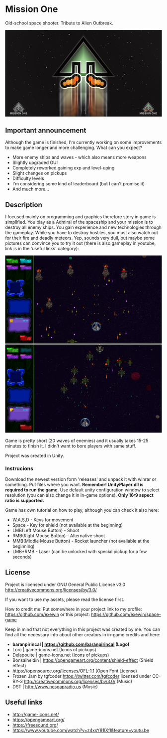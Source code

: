 # Mission One

Old-school space shooter. Tribute to Alien Outbreak.

![alt text](https://github.com/exewin/space-game/blob/master/preview3.jpg)


## Important announcement

Although the game is finished, I'm currently working on some improvements to make game longer and more challenging.
What can you expect?
* More enemy ships and waves - which also means more weapons
* Slightly upgraded GUI
* Completely reworked gaining exp and level-uping
* Slight changes on pickups
* Difficulty levels
* I'm considering some kind of leaderboard (but I can't promise it)
* And much more...

## Description

  I focused mainly on programming and graphics therefore story in game is simplified. You play as a Admiral of the spaceship and your mission is to destroy all enemy ships. You gain experience and new technologies through the gameplay. While you have to destroy hostiles, you must also watch out for their fire and deadly meteors. Yep, sounds very dull, but maybe some pictures can convince you to try it out (there is also gameplay in youtube, link is in the 'useful links' category):

![alt text](https://github.com/exewin/space-game/blob/master/preview1.png)
![alt text](https://github.com/exewin/space-game/blob/master/preview2.png)



  Game is pretty short (20 waves of enemies) and it usually takes 15-25 minutes to finish it. I didn't want to bore players with same stuff.



Project was created in Unity. 

### Instrucions

  Download the newest version form 'releases' and unpack it with winrar or something. Put files where you want. 
**Remember! UnityPlayer.dll is required to run the game.**
Use default unity configuration window to select resolution (you can also change it in in-game options).
**Only 16:9 aspect ratio is supported.**


  Game has own tutorial on how to play, although you can check it also here:
* W,A,S,D - Keys for movement
* Space - Key for shield (not available at the beginning)
* LMB(Left Mouse Button) - Shoot
* RMB(Right Mouse Button) - Alternative shoot
* MMB(Middle Mouse Button) - Rocket launcher (not available at the beginning)
* LMB+RMB - Laser (can be unlocked with special pickup for a few seconds)


## License

Project is licensed under GNU General Public License v3.0 http://creativecommons.org/licenses/by/3.0/

If you want to use my assets, please read the license first.

How to credit me:
Put somewhere in your project link to my profile:
https://github.com/exewin
or this project:
https://github.com/exewin/space-game



  Keep in mind that not everything in this project was created by me. You can find all the necessary info about other creators in in-game credits and here:

* **baranpirincal | https://github.com/baranpirincal (Logo)**
* Lorc | game-icons.net (Icons of pickups)
* Delapouite | game-icons.net (Icons of pickups)
* Bonsaiheldin | https://opengameart.org/content/shield-effect (Shield effect)
* https://opensource.org/licenses/OFL-1.1 (Open Font License)
* Frozen Jam by tgfcoder <https://twitter.com/tgfcoder> licensed under CC-BY-3 <http://creativecommons.org/licenses/by/3.0/> (Music)
* DST | http://www.nosoapradio.us (Music)


## Useful links

* http://game-icons.net/
* https://opengameart.org/
* https://freesound.org/
* https://www.youtube.com/watch?v=z4xsY81lXfI&feature=youtu.be

